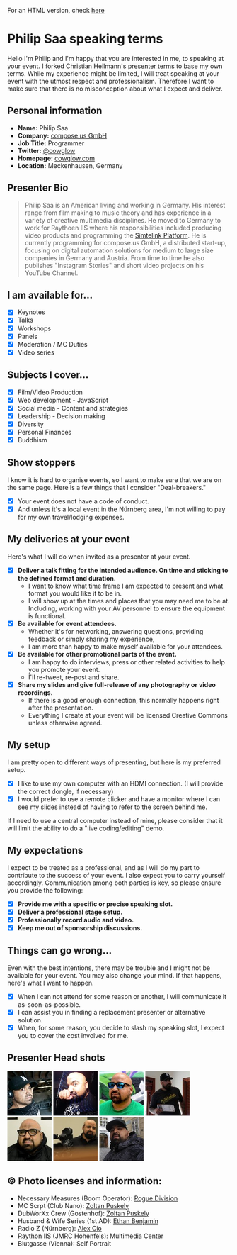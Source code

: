 For an HTML version, check [here](https://cowglow.github.io/presenter-terms/)

# Philip Saa speaking terms

Hello I'm Philip and I'm happy that you are interested in me, to speaking at your event. I forked Christian Heilmann's [presenter terms](https://github.com/codepo8/presenter-terms) to base my own terms. While my experience might be limited, I will treat speaking at your event with the utmost respect and professionalism. Therefore I want to make sure that there is no misconception about what I expect and deliver.

## Personal information

* **Name:** Philip Saa
* **Company:** [compose.us GmbH](https://compose.us/)
* **Job Title:** Programmer
* **Twitter:** [@cowglow](https://twitter.com/cowglow)
* **Homepage:** [cowglow.com](https://cowglow.com)
* **Location:** Meckenhausen, Germany

## Presenter Bio

> Philip Saa is an American living and working in Germany. His interest range from film making to music theory and has experience in a variety of creative multimedia disciplines. He moved to Germany to work for Raythoen IIS where his responsibilities included producing video products and programming the [Simtelink Platform](https://www.dvidshub.net/video/385954/simtelink-capability). He is currently programming for compose.us GmbH, a distributed start-up, focusing on digital automation solutions for medium to large size companies in Germany and Austria. From time to time he also publishes "Instagram Stories" and short video projects on his YouTube Channel.

## I am available for... 

- [x] Keynotes 
- [x] Talks
- [x] Workshops
- [x] Panels
- [x] Moderation / MC Duties
- [x] Video series

## Subjects I cover... 

- [x] Film/Video Production 
- [x] Web development - JavaScript
- [x] Social media - Content and strategies
- [x] Leadership - Decision making
- [x] Diversity
- [x] Personal Finances 
- [x] Buddhism

## Show stoppers

I know it is hard to organise events, so I want to make sure that we are on the same page. Here is a few things that I consider "Deal-breakers." 

* [x] Your event does not have a code of conduct.
* [x] And unless it's a local event in the Nürnberg area, I'm not willing to pay for my own travel/lodging expenses.

## My deliveries at your event

Here's what I will do when invited as a presenter at your event.

- [x] **Deliver a talk fitting for the intended audience. On time and sticking to the defined format and duration.** 
  - I want to know what time frame I am expected to present and what format you would like it to be in.
  - I will show up at the times and places that you may need me to be at. Including, working with your AV personnel to ensure the equipment is functional. 
- [x] **Be available for event attendees.** 
  - Whether it's for networking, answering questions, providing feedback or simply sharing my experience, 
  - I am more than happy to make myself available for your attendees.
- [x] **Be available for other promotional parts of the event.** 
  - I am happy to do interviews, press or other related activities to help you promote your event.
  - I'll re-tweet, re-post and share.
- [x] **Share my slides and give full-release of any photography or video recordings.**
  - If there is a good enough connection, this normally happens right after the presentation.
  - Everything I create at your event will be licensed Creative Commons unless otherwise agreed. 

## My setup 

I am pretty open to different ways of presenting, but here is my preferred setup.

- [x] I like to use my own computer with an HDMI connection. (I will provide the correct dongle, if necessary)
- [x] I would prefer to use a remote clicker and have a monitor where I can see my slides instead of having to refer to the screen behind me.

If I need to use a central computer instead of mine, please consider that it will limit the ability to do a "live coding/editing" demo.

## My expectations

I expect to be treated as a professional, and as I will do my part to contribute to the success of your event. I also expect you to carry yourself accordingly. Communication among both parties is key, so please ensure you provide the following:

- [x] **Provide me with a specific or precise speaking slot.** 
- [x] **Deliver a professional stage setup.**
- [x] **Professionally record audio and video.** 
- [x] **Keep me out of sponsorship discussions.**

## Things can go wrong... 

Even with the best intentions, there may be trouble and I might not be available for your event. You may also change your mind. If that happens, here's what I want to happen.

- [x] When I can not attend for some reason or another, I will communicate it as-soon-as-possible.
- [x] I can assist you in finding a replacement presenter or alternative solution.
- [x] When, for some reason, you decide to slash my speaking slot, I expect you to cover the cost involved for me.

## Presenter Head shots 

[![Philip Saa - Boom Operator](./photos/philip-saa-boomop_thumb.jpg)](./photos/philip-saa-boomop.png)
[![Philip Saa - Club Nano](./photos/philip-saa-dubworxx_thumb.jpg)](./photos/philip-saa-dubworxx.png) 
[![Philip Saa - Gostenhof](./photos/philip-saa-gostenhof_thumb.jpg)](./photos/philip-saa-gostenhof.png) 
[![Philip Saa - First AD](./photos/philip-saa-hwseries_thumb.jpg)](./photos/philip-saa-hwseries.png)
[![Philip Saa - Radio Z](./photos/philip-saa-radioz_thumb.jpg)](./photos/philip-saa-radioz.png)
[![Philip Saa - Raytheon IIS](./photos/philip-saa-riis_thumb.jpg)](./photos/philip-saa-riis.png)
[![Philip Saa - Vienna](./photos/philip-saa-vienna_thumb.jpg)](./photos/philip-saa-vienna.png)

## &copy; Photo licenses and information:

* Necessary Measures (Boom Operator): [Rogue Division](https://www.roguedivision.tv)
* MC Scrpt (Club Nano): [Zoltan Puskely](https://www.facebook.com/zolip)
* DubWorXx Crew (Gostenhof): [Zoltan Puskely](https://www.facebook.com/zolip) 
* Husband &amp; Wife Series (1st AD): [Ethan Benjamin](https://twitter.com/NerdiblesShow) 
* Radio Z (Nürnberg): [Alex Cio](https://twitter.com/alexcio_)
* Raython IIS (JMRC Hohenfels): Multimedia Center
* Blutgasse (Vienna): Self Portrait
